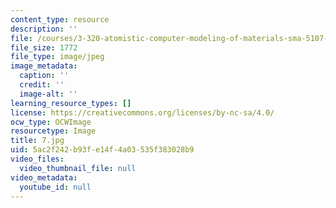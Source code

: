 ```yaml
---
content_type: resource
description: ''
file: /courses/3-320-atomistic-computer-modeling-of-materials-sma-5107-spring-2005/5ac2f242b93fe14f4a03535f383028b9_7.jpg
file_size: 1772
file_type: image/jpeg
image_metadata:
  caption: ''
  credit: ''
  image-alt: ''
learning_resource_types: []
license: https://creativecommons.org/licenses/by-nc-sa/4.0/
ocw_type: OCWImage
resourcetype: Image
title: 7.jpg
uid: 5ac2f242-b93f-e14f-4a03-535f383028b9
video_files:
  video_thumbnail_file: null
video_metadata:
  youtube_id: null
---
```

